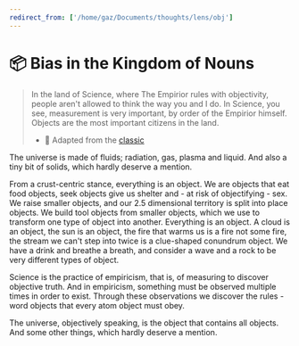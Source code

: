 ```yaml
---
redirect_from: ['/home/gaz/Documents/thoughts/lens/obj']
---
```

# 📦 Bias in the Kingdom of Nouns

> In the land of Science, where The Empirior rules with objectivity, people
> aren't allowed to think the way you and I do. In Science, you see, measurement
> is very important, by order of the Empirior himself. Objects are the most
> important citizens in the land.
>
>  * 🔗 Adapted from the [classic](http://steve-yegge.blogspot.com/2006/03/execution-in-kingdom-of-nouns.html)

The universe is made of fluids; radiation, gas, plasma and liquid. And also a
tiny bit of solids, which hardly deserve a mention.

From a crust-centric stance, everything is an object. We are objects that eat
food objects, seek objects give us shelter and - at risk of objectifying - sex.
We raise smaller objects, and our 2.5 dimensional territory is split into place
objects. We build tool objects from smaller objects, which we use to transform
one type of object into another. Everything is an object. A cloud is an object,
the sun is an object, the fire that warms us is a fire not some fire, the
stream we can't step into twice is a clue-shaped conundrum object. We have a
drink and breathe a breath, and consider a wave and a rock to be very different
types of object.

Science is the practice of empiricism, that is, of measuring to discover
objective truth. And in empiricism, something must be observed multiple times in
order to exist. Through these observations we discover the rules - word objects
that every atom object must obey.

The universe, objectively speaking, is the object that contains all objects.
And some other things, which hardly deserve a mention.
